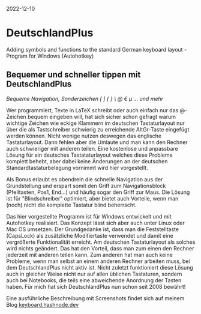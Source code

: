 2022-12-10

# DeutschlandPlus
Adding symbols and functions to the standard German keyboard layout - Program for Windows (Autohotkey) 

## Bequemer und schneller tippen mit DeutschlandPlus
*Bequeme Navigation, Sonderzeichen [ ] { } \ @ € µ … und mehr*

Wer programmiert, Texte in LaTeX schreibt oder auch einfach nur das @-Zeichen bequem eingeben will, hat sich sicher schon gefragt warum wichtige Zeichen wie eckige Klammern im deutschen Tastaturlayout nur über die als Tastschreiber schwierig zu erreichende AltGr-Taste eingefügt werden können. Nicht wenige nutzen deswegen das englische Tastaturlayout. Dann fehlen aber die Umlaute und man kann den Rechner auch schwieriger mit anderen teilen. Eine kostenlose und anpassbare Lösung für ein deutsches Tastataturlayout welches diese Probleme komplett behebt, aber dabei keine Änderungen an der deutschen Standardtastaturbelegung vornimmt wird hier vorgestellt.

Als Bonus erlaubt es obendrein die schnelle Navigation aus der Grundstellung und erspart somit den Griff zum Navigationsblock (Pfeiltasten, Pos1, End…) und häufig sogar den Griff zur Maus. Die Lösung ist für "Blindschreiber" optimiert, aber bietet auch Vorteile, wenn man (noch) nicht die komplette Tastatur blind beherrscht.

Das hier vorgestellte Programm ist für Windows entwickelt und mit Autohotkey realisiert. Das Konzept lässt sich aber auch unter Linux oder Mac OS umsetzen. Der Grundgedanke ist, dass man die Feststelltaste (CapsLock) als zusätzliche Modifiertaste verwendet und damit eine vergrößerte Funktionalität erreicht. Am deutschen Tastaturlayout als solches wird nichts geändert. Das hat den Vorteil, dass man zum einen den Rechner jederzeit mit anderen teilen kann. Zum anderen hat man auch keine Probleme, wenn man selbst an einem anderen Rechner arbeiten muss, bei dem DeutschlandPlus nicht aktiv ist. Nicht zuletzt funktioniert diese Lösung auch in gleicher Weise nicht nur auf allen üblichen Tastaturen, sondern auch bei Notebooks, die teils eine abweichende Anordnung der Tasten haben. Für mich hat sich DeutschlandPlus nun schon seit 2008 bewährt!

Eine ausführliche Beschreibung mit Screenshots findet sich auf meinem Blog [keyboard.hashnode.dev](https://keyboard.hashnode.dev)  
